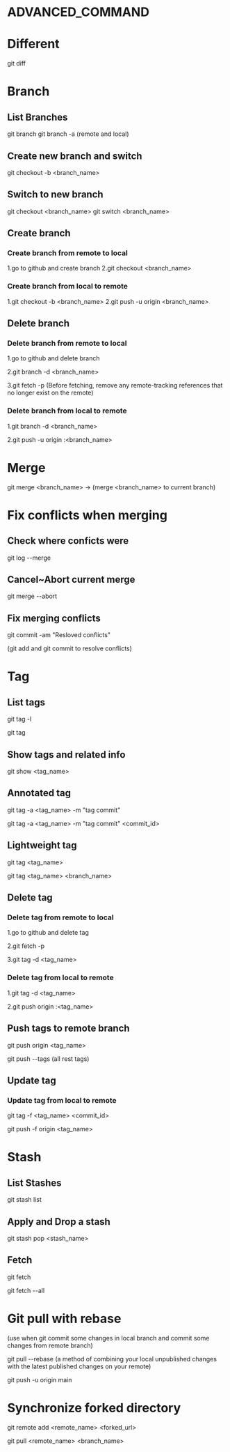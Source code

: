 # ADVANCED_COMMAND

# Different

git diff

# Branch

## List Branches

git branch
git branch -a (remote and local)

## Create new branch and switch

git checkout -b <branch_name>

## Switch to new branch

git checkout <branch_name>
git switch <branch_name>

## Create branch

### Create branch from remote to local

1.go to github and create branch
2.git checkout <branch_name>

### Create branch from local to remote

1.git checkout -b <branch_name>
2.git push -u origin <branch_name>

## Delete branch

### Delete branch from remote to local

1.go to github and delete branch

2.git branch -d <branch_name>

3.git fetch -p (Before fetching, remove any remote-tracking references that no longer exist on the remote)

### Delete branch from local to remote

1.git branch -d <branch_name>

2.git push -u origin :<branch_name>

# Merge

git merge <branch_name> -> (merge <branch_name> to current branch)

# Fix conflicts when merging

## Check where conficts were

git log --merge

## Cancel~Abort current merge

git merge --abort

## Fix merging conflicts

git commit -am "Resloved conflicts"

(git add and git commit to resolve conflicts)

# Tag

## List tags

git tag -l

git tag

## Show tags and related info

git show <tag_name>

## Annotated tag

git tag -a <tag_name> -m "tag commit"

git tag -a <tag_name> -m "tag commit" <commit_id>

## Lightweight tag

git tag <tag_name>

git tag <tag_name> <branch_name>

## Delete tag

### Delete tag from remote to local

1.go to github and delete tag

2.git fetch -p

3.git tag -d <tag_name>

### Delete tag from local to remote

1.git tag -d <tag_name>

2.git push origin :<tag_name>

## Push tags to remote branch

git push origin <tag_name>

git push --tags (all rest tags)

## Update tag

### Update tag from local to remote

git tag -f <tag_name> <commit_id>

git push -f origin <tag_name>

# Stash

## List Stashes

git stash list

## Apply and Drop a stash

git stash pop <stash_name>

## Fetch

git fetch

git fetch --all

# Git pull with rebase

(use when git commit some changes in local branch and commit some changes from remote branch)

git pull --rebase (a method of combining your local unpublished changes with the latest published changes on your remote)

git push -u origin main

# Synchronize forked directory

git remote add <remote_name> <forked_url>

git pull <remote_name> <branch_name>
